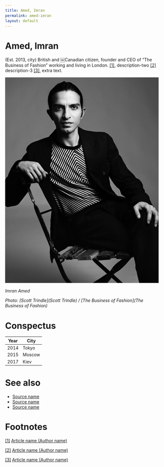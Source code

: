 ```yaml
---
title: Amed, Imran
permalink: amed-imran
layout: default
---
```


# Amed, Imran

(Est. 2013, city) British and ￼Canadian citizen, founder and CEO of “The Business of Fashion” working and living in London. <span id="a1">[\[1\]](#f1)</span>, description-two <span id="a2">[\[2\]](#f2)</span> description-3 <span id="a3">[\[3\]](#f3)</span>, extra text.

![](/images/Imran-Amed-Scott-Trindle.jpg)

*Imran Amed*

*Photo: [Scott Trindle](Scott Trindle) / [The Business of Fashion](The Business of Fashion)*

# Conspectus

|Year|City|
|----|---------|
|2014|Tokyo|
|2015|Moscow|
|2017|Kiev|

# See also

- [Source name](http://example.net/)
- [Source name](http://example.net/)
- [Source name](http://example.net/)

# Footnotes

[[1]](#a1) <span id="f1"></span> [Article name (Author name)](http://example.net/article)

[[2]](#a2) <span id="f2"></span> [Article name (Author name)](http://example.net/article)

[[3]](#a3) <span id="f3"></span> [Article name (Author name)](http://example.net/article)
